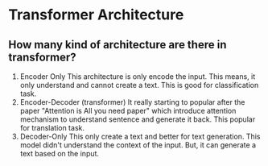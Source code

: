 # Transformer Architecture

## How many kind of architecture are there in transformer?

1. Encoder Only 
    This architecture is only encode the input. This means, it only understand and cannot create a text. This is good for classification task.
2. Encoder-Decoder (transformer)
   It really starting to popular after the paper "Attention is All you need paper" which introduce attention mechanism to understand sentence and generate it back. This popular for translation task.
3. Decoder-Only
   This only create a text and better for text generation. This model didn't understand the context of the input. But, it can generate a text based on the input.